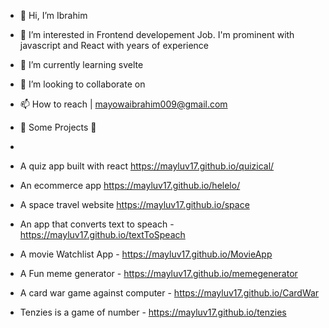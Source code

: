 - 👋 Hi, I’m Ibrahim
- 👀 I’m interested in Frontend developement Job. I'm prominent with javascript and React with years of experience
- 🌱 I’m currently learning svelte
- 💞️ I’m looking to collaborate on 
- 📫 How to reach | mayowaibrahim009@gmail.com


- 👋 Some Projects 👋
- 
- A quiz app built with react https://mayluv17.github.io/quizical/
- An ecommerce app https://mayluv17.github.io/helelo/
- A space travel website https://mayluv17.github.io/space
- An app that converts text to speach - https://mayluv17.github.io/textToSpeach
- A movie Watchlist App - https://mayluv17.github.io/MovieApp
- A Fun meme generator - https://mayluv17.github.io/memegenerator
- A card war game against computer - https://mayluv17.github.io/CardWar
- Tenzies is a game of number - https://mayluv17.github.io/tenzies



<!---
mayluv17/mayluv17 is a ✨ special ✨ repository because its `README.md` (this file) appears on your GitHub profile.
You can click the Preview link to take a look at your changes.
--->
